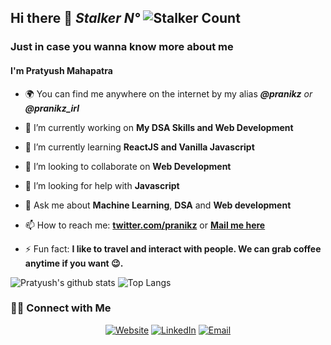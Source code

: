 

## Hi there 👋 *Stalker  N°* ![Stalker Count](https://profile-counter.glitch.me/pranikz/count.svg)

### Just in case you wanna know more about me
#### I'm Pratyush Mahapatra
- 🌍 You can find me anywhere on the internet by my alias ***@pranikz** or **@pranikz_irl***

- 🔭 I’m currently working on **My DSA Skills and Web Development**

- 🌱 I’m currently learning **ReactJS and Vanilla Javascript**

- 👯 I’m looking to collaborate on **Web Development**

- 🤔 I’m looking for help with **Javascript**

- 💬 Ask me about **Machine Learning**, **DSA** and **Web development**

- 📫 How to reach me: [**twitter.com/pranikz**](https://twitter.com/pranikz) or [**Mail me here**](mailto:hello@pranikz.ml)

- ⚡ Fun fact: **I like to travel and interact with people. We can grab coffee anytime if you want 😉.**

![Pratyush's github stats](https://github-readme-stats.vercel.app/api?username=pranikz&show_icons=true&hide=["issues"])
![Top Langs](https://github-readme-stats.vercel.app/api/top-langs/?username=pranikz&layout=compact)

<p align="center">
<h3> 🤝🏻 Connect with Me </h3>
</p>

<p align="center">
 <a href="https://pranikz.ml/"><img alt="Website" src="https://img.shields.io/badge/Website-pranikz.ml-blue?style=flat-square&logo=google-chrome"></a>
<a href="https://www.linkedin.com/in/pranikz/"><img alt="LinkedIn" src="https://img.shields.io/badge/LinkedIn-Pratyush%20Mahapatra-blue?style=flat-square&logo=linkedin"></a>
<a href="mailto:hello@pranikz.ml"><img alt="Email" src="https://img.shields.io/badge/Email-hello@pranikz.ml-blue?style=flat-square&logo=gmail"></a>
</p>
